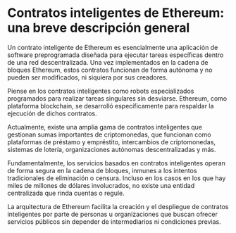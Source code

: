 # Contratos inteligentes de Ethereum: una breve descripción general

Un contrato inteligente de Ethereum es esencialmente una aplicación de software preprogramada diseñada para ejecutar tareas específicas dentro de una red descentralizada. Una vez implementados en la cadena de bloques Ethereum, estos contratos funcionan de forma autónoma y no pueden ser modificados, ni siquiera por sus creadores.

Piense en los contratos inteligentes como robots especializados programados para realizar tareas singulares sin desviarse. Ethereum, como plataforma blockchain, se desarrolló específicamente para respaldar la ejecución de dichos contratos.

Actualmente, existe una amplia gama de contratos inteligentes que gestionan sumas importantes de criptomonedas, que funcionan como plataformas de préstamo y empréstito, intercambios de criptomonedas, sistemas de lotería, organizaciones autónomas descentralizadas y más.

Fundamentalmente, los servicios basados ​​en contratos inteligentes operan de forma segura en la cadena de bloques, inmunes a los intentos tradicionales de eliminación o censura. Incluso en los casos en los que hay miles de millones de dólares involucrados, no existe una entidad centralizada que rinda cuentas o regule.

La arquitectura de Ethereum facilita la creación y el despliegue de contratos inteligentes por parte de personas u organizaciones que buscan ofrecer servicios públicos sin depender de intermediarios ni condiciones previas.